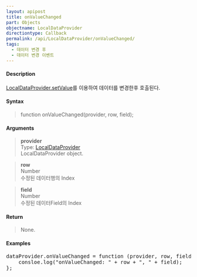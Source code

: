 ```yaml
---
layout: apipost
title: onValueChanged
part: Objects
objectname: LocalDataProvider
directiontype: Callback
permalink: /api/LocalDataProvider/onValueChanged/
tags:
  - 데이터 변경 후
  - 데이터 변경 이벤트
---
```



#### Description

 [LocalDataProvider.setValue](/api/LocalDataProvider/setValue/)를 이용하여 데이터를 변경한후 호출된다.

#### Syntax

> function onValueChanged(provider, row, field);

#### Arguments

> **provider**  
> Type: [LocalDataProvider](/api/LocalDataProvider/)  
> LocalDataProvider object.  

> **row**  
> Number  
> 수정된 데이터행의 Index  

> **field**  
> Number  
> 수정된 데이터Field의 Index  

#### Return

> None.

#### Examples 

<pre class="prettyprint">
dataProvider.onValueChanged = function (provider, row, field) {
    consloe.log("onValueChanged: " + row + ", " + field);
};
</pre>

